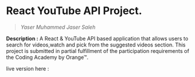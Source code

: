 # React YouTube API Project.
> _Yaser Muhammed Jaser Saleh_


**Description :**
A React & YouTube API based application that allows users to search for videos,watch and pick from the suggested videos section.
This project is submitted in partial fulfillment of the participation requirements of the Coding Academy by Orange™.

live version here : 
